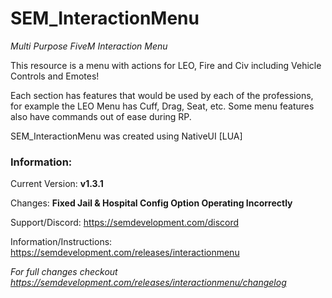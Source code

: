 # SEM_InteractionMenu
*Multi Purpose FiveM Interaction Menu*

This resource is a menu with actions for LEO, Fire and Civ including Vehicle Controls and Emotes!

Each section has features that would be used by each of the professions, for example the LEO Menu has Cuff, Drag, Seat, etc.
Some menu features also have commands out of ease during RP.

SEM_InteractionMenu was created using NativeUI [LUA]


### Information:
Current Version: **v1.3.1**

Changes: **Fixed Jail & Hospital Config Option Operating Incorrectly**

Support/Discord: https://semdevelopment.com/discord

Information/Instructions: https://semdevelopment.com/releases/interactionmenu

*For full changes checkout https://semdevelopment.com/releases/interactionmenu/changelog*
